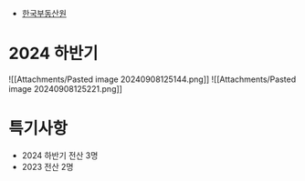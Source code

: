- [한국부동산원](https://www.reb.or.kr/recruit/na/ntt/selectNttList.do?mi=9916&bbsId=1251)
# 2024 하반기
![[Attachments/Pasted image 20240908125144.png]]
![[Attachments/Pasted image 20240908125221.png]]


# 특기사항
- 2024 하반기 전산 3명
- 2023 전산 2명
